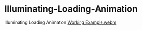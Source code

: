 # Illuminating-Loading-Animation
Illuminating Loading Animation
[Working Example.webm](https://github.com/Shaheryarkhalid/Animated-Button-With-Border-Hover-Animation/assets/41621149/bd177142-8430-4f1a-af86-f95fdff4c1bc)
